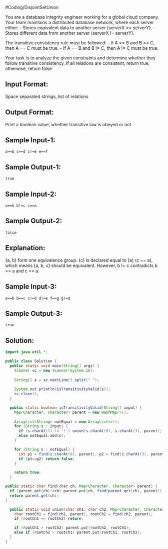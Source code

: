 #Coding/DisjointSetUnion 

You are a database integrity engineer working for a global cloud company. 
Your team maintains a distributed database network, where each server either:
    - Stores equivalent data to another server (serverX == serverY).
    - Stores different data from another server (serverX != serverY).

The transitive consistency rule must be followed:
    - If A == B and B == C, then A == C must be true.
    - If A == B and B != C, then A != C must be true.

Your task is to analyze the given constraints and determine whether they 
follow transitive consistency. If all relations are consistent, return true; 
otherwise, return false

Input Format:
-------------
Space separated strnigs, list of relations

Output Format:
--------------
Print a boolean value, whether transitive law is obeyed or not.

Sample Input-1:
---------------
```
a==b c==d c!=e e==f
```

Sample Output-1:
----------------
```
true
```


Sample Input-2:
---------------
```
a==b b!=c c==a
```

Sample Output-2:
----------------
```
false
```

Explanation:
------------
{a, b} form one equivalence group.
{c} is declared equal to {a} (c == a), which means {a, b, c} should be equivalent.
However, b != c contradicts b == a and c == a.

Sample Input-3:
---------------
```
a==b b==c c!=d d!=e f==g g!=d
```

Sample Output-3:
----------------
```
true
```

## Solution:

```java
import java.util.*;

public class Solution {
  public static void main(String[] args) {
    Scanner sc = new Scanner(System.in);
  
    String[] s = sc.nextLine().split(" ");
    
    System.out.println(isTransitivityValid(s));
    sc.close();
  }

  public static boolean isTransitivityValid(String[] input) {
    Map<Character, Character> parent = new HashMap<>();
    
    ArrayList<String> notEqual = new ArrayList<>();
    for (String s : input) {
      if (s.charAt(1) != '!') union(s.charAt(0), s.charAt(3), parent);
      else notEqual.add(s);
    }

    for (String s : notEqual) {
      int p1 = find(s.charAt(0), parent), p2 = find(s.charAt(3), parent);
      if (p1==p2) return false;
    }

    return true;
  }

public static char find(char ch, Map<Character, Character> parent) {
  if (parent.get(ch)!=ch) parent.put(ch, find(parent.get(ch), parent));
  return parent.get(ch);
}

  public static void union(char ch1, char ch2, Map<Character, Character> parent) {
    char rootCh1 = find(ch1, parent), rootCh2 = find(ch2, parent);
    if (rootCh1 == rootCh2) return;

    if (rootCh1 > rootCh2) parent.put(rootCh2, rootCh1);
    else if (rootCh2 > rootCh1) parent.put(rootCh1, rootCh2);
  }  
}
```